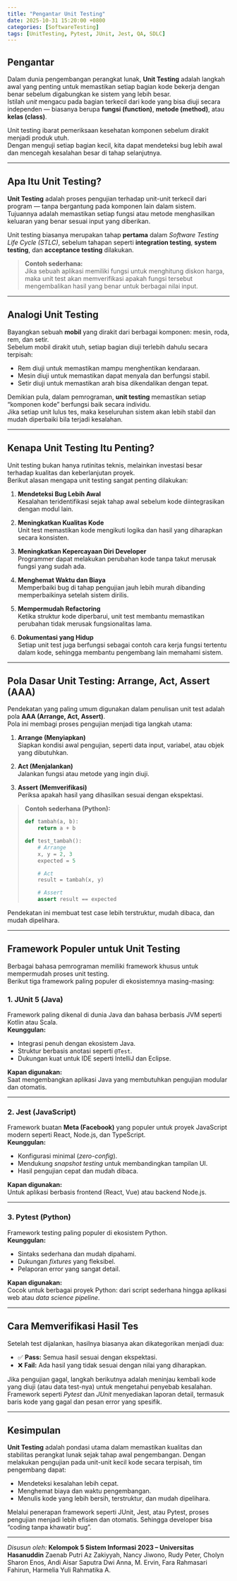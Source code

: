 ```yaml
---
title: "Pengantar Unit Testing"
date: 2025-10-31 15:20:00 +0800
categories: [SoftwareTesting]
tags: [UnitTesting, Pytest, JUnit, Jest, QA, SDLC]
---
```


## Pengantar

Dalam dunia pengembangan perangkat lunak, **Unit Testing** adalah langkah awal yang penting untuk memastikan setiap bagian kode bekerja dengan benar sebelum digabungkan ke sistem yang lebih besar.  
Istilah *unit* mengacu pada bagian terkecil dari kode yang bisa diuji secara independen — biasanya berupa **fungsi (function)**, **metode (method)**, atau **kelas (class)**.

Unit testing ibarat pemeriksaan kesehatan komponen sebelum dirakit menjadi produk utuh.  
Dengan menguji setiap bagian kecil, kita dapat mendeteksi bug lebih awal dan mencegah kesalahan besar di tahap selanjutnya.

---

## Apa Itu Unit Testing?

**Unit Testing** adalah proses pengujian terhadap unit-unit terkecil dari program — tanpa bergantung pada komponen lain dalam sistem.  
Tujuannya adalah memastikan setiap fungsi atau metode menghasilkan keluaran yang benar sesuai input yang diberikan.

Unit testing biasanya merupakan tahap **pertama** dalam *Software Testing Life Cycle (STLC)*, sebelum tahapan seperti **integration testing**, **system testing**, dan **acceptance testing** dilakukan.

> **Contoh sederhana:**  
> Jika sebuah aplikasi memiliki fungsi untuk menghitung diskon harga, maka unit test akan memverifikasi apakah fungsi tersebut mengembalikan hasil yang benar untuk berbagai nilai input.

---

## Analogi Unit Testing

Bayangkan sebuah **mobil** yang dirakit dari berbagai komponen: mesin, roda, rem, dan setir.  
Sebelum mobil dirakit utuh, setiap bagian diuji terlebih dahulu secara terpisah:

- Rem diuji untuk memastikan mampu menghentikan kendaraan.  
- Mesin diuji untuk memastikan dapat menyala dan berfungsi stabil.  
- Setir diuji untuk memastikan arah bisa dikendalikan dengan tepat.

Demikian pula, dalam pemrograman, **unit testing** memastikan setiap “komponen kode” berfungsi baik secara individu.  
Jika setiap unit lulus tes, maka keseluruhan sistem akan lebih stabil dan mudah diperbaiki bila terjadi kesalahan.

---

## Kenapa Unit Testing Itu Penting?

Unit testing bukan hanya rutinitas teknis, melainkan investasi besar terhadap kualitas dan keberlanjutan proyek.  
Berikut alasan mengapa unit testing sangat penting dilakukan:

1. **Mendeteksi Bug Lebih Awal**  
   Kesalahan teridentifikasi sejak tahap awal sebelum kode diintegrasikan dengan modul lain.

2. **Meningkatkan Kualitas Kode**  
   Unit test memastikan kode mengikuti logika dan hasil yang diharapkan secara konsisten.

3. **Meningkatkan Kepercayaan Diri Developer**  
   Programmer dapat melakukan perubahan kode tanpa takut merusak fungsi yang sudah ada.

4. **Menghemat Waktu dan Biaya**  
   Memperbaiki bug di tahap pengujian jauh lebih murah dibanding memperbaikinya setelah sistem dirilis.

5. **Mempermudah Refactoring**  
   Ketika struktur kode diperbarui, unit test membantu memastikan perubahan tidak merusak fungsionalitas lama.

6. **Dokumentasi yang Hidup**  
   Setiap unit test juga berfungsi sebagai contoh cara kerja fungsi tertentu dalam kode, sehingga membantu pengembang lain memahami sistem.

---

## Pola Dasar Unit Testing: Arrange, Act, Assert (AAA)

Pendekatan yang paling umum digunakan dalam penulisan unit test adalah pola **AAA (Arrange, Act, Assert)**.  
Pola ini membagi proses pengujian menjadi tiga langkah utama:

1. **Arrange (Menyiapkan)**  
   Siapkan kondisi awal pengujian, seperti data input, variabel, atau objek yang dibutuhkan.

2. **Act (Menjalankan)**  
   Jalankan fungsi atau metode yang ingin diuji.

3. **Assert (Memverifikasi)**  
   Periksa apakah hasil yang dihasilkan sesuai dengan ekspektasi.

> **Contoh sederhana (Python):**  
> ```python
> def tambah(a, b):
>     return a + b
>
> def test_tambah():
>     # Arrange
>     x, y = 2, 3
>     expected = 5
>
>     # Act
>     result = tambah(x, y)
>
>     # Assert
>     assert result == expected
> ```

Pendekatan ini membuat test case lebih terstruktur, mudah dibaca, dan mudah dipelihara.

---

## Framework Populer untuk Unit Testing

Berbagai bahasa pemrograman memiliki framework khusus untuk mempermudah proses unit testing.  
Berikut tiga framework paling populer di ekosistemnya masing-masing:

### 1. **JUnit 5 (Java)**
Framework paling dikenal di dunia Java dan bahasa berbasis JVM seperti Kotlin atau Scala.  
**Keunggulan:**
- Integrasi penuh dengan ekosistem Java.
- Struktur berbasis anotasi seperti `@Test`.
- Dukungan kuat untuk IDE seperti IntelliJ dan Eclipse.

**Kapan digunakan:**  
Saat mengembangkan aplikasi Java yang membutuhkan pengujian modular dan otomatis.

---

### 2. **Jest (JavaScript)**
Framework buatan **Meta (Facebook)** yang populer untuk proyek JavaScript modern seperti React, Node.js, dan TypeScript.  
**Keunggulan:**
- Konfigurasi minimal (*zero-config*).  
- Mendukung *snapshot testing* untuk membandingkan tampilan UI.  
- Hasil pengujian cepat dan mudah dibaca.

**Kapan digunakan:**  
Untuk aplikasi berbasis frontend (React, Vue) atau backend Node.js.

---

### 3. **Pytest (Python)**
Framework testing paling populer di ekosistem Python.  
**Keunggulan:**
- Sintaks sederhana dan mudah dipahami.  
- Dukungan *fixtures* yang fleksibel.  
- Pelaporan error yang sangat detail.  

**Kapan digunakan:**  
Cocok untuk berbagai proyek Python: dari script sederhana hingga aplikasi web atau *data science pipeline*.

---

## Cara Memverifikasi Hasil Tes

Setelah test dijalankan, hasilnya biasanya akan dikategorikan menjadi dua:

- ✅ **Pass:** Semua hasil sesuai dengan ekspektasi.  
- ❌ **Fail:** Ada hasil yang tidak sesuai dengan nilai yang diharapkan.

Jika pengujian gagal, langkah berikutnya adalah meninjau kembali kode yang diuji (atau data test-nya) untuk mengetahui penyebab kesalahan.  
Framework seperti *Pytest* dan *JUnit* menyediakan laporan detail, termasuk baris kode yang gagal dan pesan error yang spesifik.

---

## Kesimpulan

**Unit Testing** adalah pondasi utama dalam memastikan kualitas dan stabilitas perangkat lunak sejak tahap awal pengembangan.
Dengan melakukan pengujian pada unit-unit kecil kode secara terpisah, tim pengembang dapat:

- Mendeteksi kesalahan lebih cepat.
- Menghemat biaya dan waktu pengembangan.
- Menulis kode yang lebih bersih, terstruktur, dan mudah dipelihara.

Melalui penerapan framework seperti JUnit, Jest, atau Pytest, proses pengujian menjadi lebih efisien dan otomatis.
Sehingga developer bisa “coding tanpa khawatir bug”.

---

*Disusun oleh:*
**Kelompok 5 Sistem Informasi 2023 – Universitas Hasanuddin**
Zaenab Putri Az Zakiyyah, Nancy Jiwono, Rudy Peter, Cholyn Sharon Enos,
Andi Aisar Saputra Dwi Anna, M. Ervin, Fara Rahmasari Fahirun, Harmelia Yuli Rahmatika A.